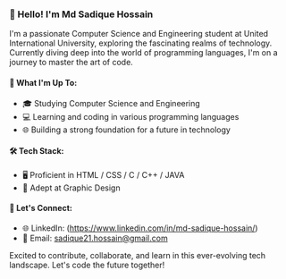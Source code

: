 ### 👋 Hello! I'm Md Sadique Hossain

I'm a passionate Computer Science and Engineering student at United International University, exploring the fascinating realms of technology. Currently diving deep into the world of programming languages, I'm on a journey to master the art of code.

#### 🚀 What I'm Up To:
- 🎓 Studying Computer Science and Engineering
- 💻 Learning and coding in various programming languages
- 🌐 Building a strong foundation for a future in technology

#### 🛠️ Tech Stack:
- 🖥️ Proficient in  HTML / CSS / C / C++ / JAVA
- 🎨 Adept at Graphic Design

#### 🤝 Let's Connect:
- 🌐 LinkedIn: (https://www.linkedin.com/in/md-sadique-hossain/)
- 📧 Email: sadique21.hossain@gmail.com

Excited to contribute, collaborate, and learn in this ever-evolving tech landscape. Let's code the future together!
